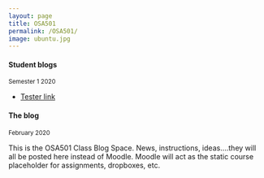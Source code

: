 ```yaml
---
layout: page
title: OSA501
permalink: /OSA501/
image: ubuntu.jpg
---
```


#### Student blogs
<small> Semester 1 2020</small>

* [Tester link](https://nmitresearchmethods.wordpress.com/)

#### The  blog 
<small>February 2020</small>

This is the OSA501 Class Blog Space. News, instructions, ideas....they will all be posted here instead of Moodle. Moodle will act as the static course placeholder for assignments, dropboxes, etc.